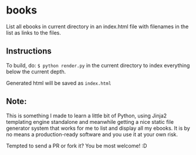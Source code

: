 books
=====

List all ebooks in current directory in an index.html file with filenames in the list as links to the files.


Instructions
------------
To build, do:
```$ python render.py```
in the current directory to index everything below the current depth.

Generated html will be saved as ```index.html```


Note:
-----
This is something I made to learn a little bit of Python, using Jinja2 templating engine standalone and meanwhile getting a nice static file generator system that works for me to list and display all my ebooks. It is by no means a production-ready software and you use it at your own risk.

Tempted to send a PR or fork it? You be most welcome! :D

